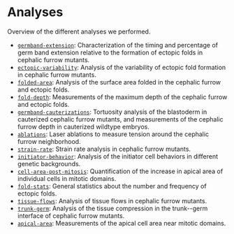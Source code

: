 # Analyses

Overview of the different analyses we performed.

- [`germband-extension`](germband-extension): Characterization of the timing and percentage of germ band extension relative to the formation of ectopic folds in cephalic furrow mutants.
- [`ectopic-variability`](ectopic-variability): Analysis of the variability of ectopic fold formation in cephalic furrow mutants.
- [`folded-area`](folded-area): Analysis of the surface area folded in the cephalic furrow and ectopic folds.
- [`fold-depth`](fold-depth): Measurements of the maximum depth of the cephalic furrow and ectopic folds.
- [`germband-cauterizations`](germband-cauterizations): Tortuosity analysis of the blastoderm in cauterized cephalic furrow mutants, and measurements of the cephalic furrow depth in cauterized wildtype embryos.
- [`ablations`](ablations): Laser ablations to measure tension around the cephalic furrow neighborhood.
- [`strain-rate`](strain-rate): Strain rate analysis in cephalic furrow mutants.
- [`initiator-behavior`](initiator-behavior): Analysis of the initiator cell behaviors in different genetic backgrounds.
- [`cell-area-post-mitosis`](cell-area-post-mitosis): Quantification of the increase in apical area of individual cells in mitotic domains.
- [`fold-stats`](fold-stats): General statistics about the number and frequency of ectopic folds.
- [`tissue-flows`](tissue-flows): Analysis of tissue flows in cephalic furrow mutants.
- [`trunk-germ`](trunk-germ): Analysis of the tissue compression in the trunk--germ interface of cephalic furrow mutants.
- [`apical-area`](apical-area): Measurements of the apical cell area near mitotic domains.
